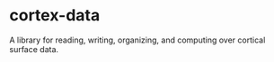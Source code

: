# cortex-data
A library for reading, writing, organizing, and computing over cortical surface data.
